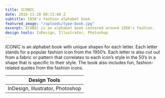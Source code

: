 ```yaml
---
title: ICONIC
date: 2018-11-28 00:13:00 Z
subtitle: 1950's fashion alphabet book
featured_image: "/uploads/type-book.jpg"
excerpt: ICONIC is an alphabet book centered around 1950's fashion.
design tools: InDesign, Illustrator, Photoshop
---
```


ICONIC is an alphabet book with unique shapes for each letter. Each letter stands for a popular fashion icon from the 1950’s. Each letter is also cut out from a fabric or pattern that correlates to each icon’s style in the 50’s in a shape that is specific to their style. The book also includes fun, fashion-related quotes from the fashion icons.

| Design Tools                     |
|----------------------------------|
| InDesign, Illustrator, Photoshop |